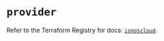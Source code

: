 # `provider`

Refer to the Terraform Registry for docs: [`ionoscloud`](https://registry.terraform.io/providers/ionos-cloud/ionoscloud/6.4.14/docs).
